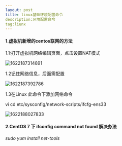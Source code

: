 ```yaml
---
layout: post
title: linux基础环境配置命令
description:环境配置命令
tag:liunx
---
```


#### 1.虚拟机新增的centos联网的方法

1.1:打开虚拟机网络编辑页面，点击设置NAT模式

![1622187314891](C:\Users\zh\AppData\Roaming\Typora\typora-user-images\1622187314891.png)

1.2记住网络信息，后面需配置

![1622187392786](C:\Users\zh\AppData\Roaming\Typora\typora-user-images\1622187392786.png)

1.3在Linux 此命令下添加网络命令

vi cd etc/sysconfig/network-scripts/ifcfg-ens33

![1622188027833](C:\Users\zh\AppData\Roaming\Typora\typora-user-images\1622188027833.png)

#### 2.CentOS 7 下 ifconfig command not found 解决办法

*sudo yum install net-tools*

